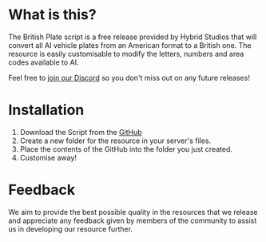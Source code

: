 # What is this?

The British Plate script is a free release provided by Hybrid Studios that will convert all AI vehicle plates from an American format to a British one. The resource is easily customisable to modify the letters, numbers and area codes available to AI.

Feel free to [join our Discord](https://discord.gg/GXGkZagWQN) so you don't miss out on any future releases!

# Installation

1. Download the Script from the [GitHub](https://github.com/Owen-M/BritishPlates)
2. Create a new folder for the resource in your server's files.
3. Place the contents of the GitHub into the folder you just created.
4. Customise away!

# Feedback

We aim to provide the best possible quality in the resources that we release and appreciate any feedback given by members of the community to assist us in developing our resource further. 
